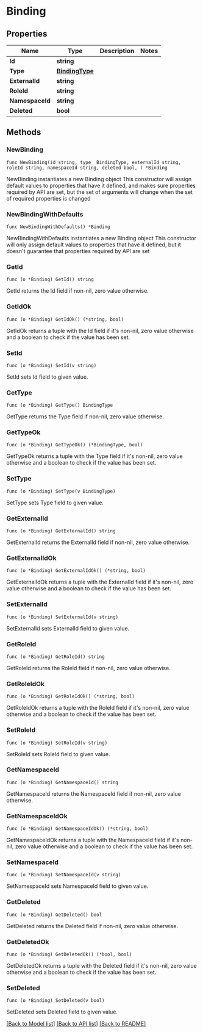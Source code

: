 # Binding

## Properties

Name | Type | Description | Notes
------------ | ------------- | ------------- | -------------
**Id** | **string** |  | 
**Type** | [**BindingType**](BindingType.md) |  | 
**ExternalId** | **string** |  | 
**RoleId** | **string** |  | 
**NamespaceId** | **string** |  | 
**Deleted** | **bool** |  | 

## Methods

### NewBinding

`func NewBinding(id string, type_ BindingType, externalId string, roleId string, namespaceId string, deleted bool, ) *Binding`

NewBinding instantiates a new Binding object
This constructor will assign default values to properties that have it defined,
and makes sure properties required by API are set, but the set of arguments
will change when the set of required properties is changed

### NewBindingWithDefaults

`func NewBindingWithDefaults() *Binding`

NewBindingWithDefaults instantiates a new Binding object
This constructor will only assign default values to properties that have it defined,
but it doesn't guarantee that properties required by API are set

### GetId

`func (o *Binding) GetId() string`

GetId returns the Id field if non-nil, zero value otherwise.

### GetIdOk

`func (o *Binding) GetIdOk() (*string, bool)`

GetIdOk returns a tuple with the Id field if it's non-nil, zero value otherwise
and a boolean to check if the value has been set.

### SetId

`func (o *Binding) SetId(v string)`

SetId sets Id field to given value.


### GetType

`func (o *Binding) GetType() BindingType`

GetType returns the Type field if non-nil, zero value otherwise.

### GetTypeOk

`func (o *Binding) GetTypeOk() (*BindingType, bool)`

GetTypeOk returns a tuple with the Type field if it's non-nil, zero value otherwise
and a boolean to check if the value has been set.

### SetType

`func (o *Binding) SetType(v BindingType)`

SetType sets Type field to given value.


### GetExternalId

`func (o *Binding) GetExternalId() string`

GetExternalId returns the ExternalId field if non-nil, zero value otherwise.

### GetExternalIdOk

`func (o *Binding) GetExternalIdOk() (*string, bool)`

GetExternalIdOk returns a tuple with the ExternalId field if it's non-nil, zero value otherwise
and a boolean to check if the value has been set.

### SetExternalId

`func (o *Binding) SetExternalId(v string)`

SetExternalId sets ExternalId field to given value.


### GetRoleId

`func (o *Binding) GetRoleId() string`

GetRoleId returns the RoleId field if non-nil, zero value otherwise.

### GetRoleIdOk

`func (o *Binding) GetRoleIdOk() (*string, bool)`

GetRoleIdOk returns a tuple with the RoleId field if it's non-nil, zero value otherwise
and a boolean to check if the value has been set.

### SetRoleId

`func (o *Binding) SetRoleId(v string)`

SetRoleId sets RoleId field to given value.


### GetNamespaceId

`func (o *Binding) GetNamespaceId() string`

GetNamespaceId returns the NamespaceId field if non-nil, zero value otherwise.

### GetNamespaceIdOk

`func (o *Binding) GetNamespaceIdOk() (*string, bool)`

GetNamespaceIdOk returns a tuple with the NamespaceId field if it's non-nil, zero value otherwise
and a boolean to check if the value has been set.

### SetNamespaceId

`func (o *Binding) SetNamespaceId(v string)`

SetNamespaceId sets NamespaceId field to given value.


### GetDeleted

`func (o *Binding) GetDeleted() bool`

GetDeleted returns the Deleted field if non-nil, zero value otherwise.

### GetDeletedOk

`func (o *Binding) GetDeletedOk() (*bool, bool)`

GetDeletedOk returns a tuple with the Deleted field if it's non-nil, zero value otherwise
and a boolean to check if the value has been set.

### SetDeleted

`func (o *Binding) SetDeleted(v bool)`

SetDeleted sets Deleted field to given value.



[[Back to Model list]](../README.md#documentation-for-models) [[Back to API list]](../README.md#documentation-for-api-endpoints) [[Back to README]](../README.md)


